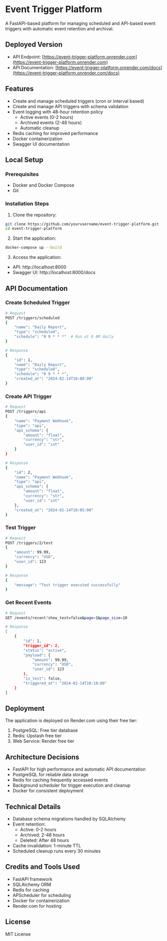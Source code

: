 # Event Trigger Platform

A FastAPI-based platform for managing scheduled and API-based event triggers with automatic event retention and archival.

## Deployed Version
- API Endpoint: [https://event-trigger-platform.onrender.com](https://event-trigger-platform.onrender.com)
- API Documentation: [https://event-trigger-platform.onrender.com/docs](https://event-trigger-platform.onrender.com/docs)

## Features
- Create and manage scheduled triggers (cron or interval based)
- Create and manage API triggers with schema validation
- Event logging with 48-hour retention policy
  - Active events (0-2 hours)
  - Archived events (2-48 hours)
  - Automatic cleanup
- Redis caching for improved performance
- Docker containerization
- Swagger UI documentation

## Local Setup

### Prerequisites
- Docker and Docker Compose
- Git

### Installation Steps
1. Clone the repository:
```bash
git clone https://github.com/yourusername/event-trigger-platform.git
cd event-trigger-platform
```

2. Start the application:
```bash
docker-compose up --build
```

3. Access the application:
- API: http://localhost:8000
- Swagger UI: http://localhost:8000/docs

## API Documentation

### Create Scheduled Trigger
```bash
# Request
POST /triggers/scheduled
{
    "name": "Daily Report",
    "type": "scheduled",
    "schedule": "0 9 * * *"  # Run at 9 AM daily
}

# Response
{
    "id": 1,
    "name": "Daily Report",
    "type": "scheduled",
    "schedule": "0 9 * * *",
    "created_at": "2024-02-14T10:00:00"
}
```

### Create API Trigger
```bash
# Request
POST /triggers/api
{
    "name": "Payment Webhook",
    "type": "api",
    "api_schema": {
        "amount": "float",
        "currency": "str",
        "user_id": "int"
    }
}

# Response
{
    "id": 2,
    "name": "Payment Webhook",
    "type": "api",
    "api_schema": {
        "amount": "float",
        "currency": "str",
        "user_id": "int"
    },
    "created_at": "2024-02-14T10:05:00"
}
```

### Test Trigger
```bash
# Request
POST /triggers/2/test
{
    "amount": 99.99,
    "currency": "USD",
    "user_id": 123
}

# Response
{
    "message": "Test trigger executed successfully"
}
```

### Get Recent Events
```bash
# Request
GET /events/recent?show_test=false&page=1&page_size=10

# Response
[
    {
        "id": 1,
        "trigger_id": 2,
        "status": "active",
        "payload": {
            "amount": 99.99,
            "currency": "USD",
            "user_id": 123
        },
        "is_test": false,
        "triggered_at": "2024-02-14T10:10:00"
    }
]
```

## Deployment
The application is deployed on Render.com using their free tier:
1. PostgreSQL: Free tier database
2. Redis: Upstash free tier
3. Web Service: Render free tier


## Architecture Decisions
- FastAPI for high performance and automatic API documentation
- PostgreSQL for reliable data storage
- Redis for caching frequently accessed events
- Background scheduler for trigger execution and cleanup
- Docker for consistent deployment

## Technical Details
- Database schema migrations handled by SQLAlchemy
- Event retention:
  - Active: 0-2 hours
  - Archived: 2-48 hours
  - Deleted: After 48 hours
- Cache invalidation: 1-minute TTL
- Scheduled cleanup runs every 30 minutes

## Credits and Tools Used
- FastAPI framework
- SQLAlchemy ORM
- Redis for caching
- APScheduler for scheduling
- Docker for containerization
- Render.com for hosting

## License
MIT License